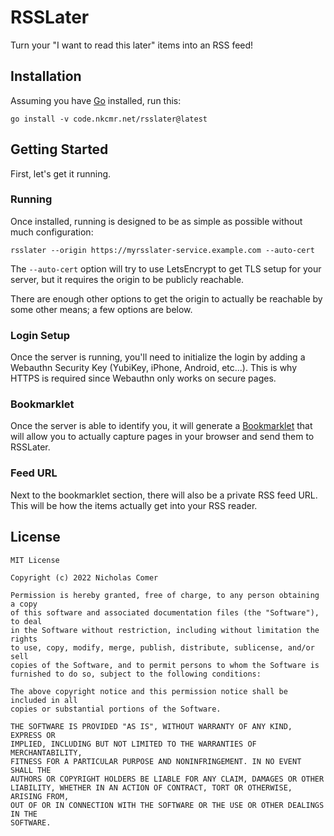 # RSSLater

Turn your "I want to read this later" items into an RSS feed!

## Installation

Assuming you have [Go](https://go.dev/dl/) installed, run this:

```
go install -v code.nkcmr.net/rsslater@latest
```

## Getting Started

First, let's get it running.

### Running

Once installed, running is designed to be as simple as possible without much configuration:

```
rsslater --origin https://myrsslater-service.example.com --auto-cert
```

The `--auto-cert` option will try to use LetsEncrypt to get TLS setup for your server, but it requires the origin to be publicly reachable.

There are enough other options to get the origin to actually be reachable by some other means; a few options are below.

### Login Setup

Once the server is running, you'll need to initialize the login by adding a Webauthn Security Key (YubiKey, iPhone, Android, etc...). This is why HTTPS is required since Webauthn only works on secure pages.

### Bookmarklet

Once the server is able to identify you, it will generate a [Bookmarklet](https://en.wikipedia.org/wiki/Bookmarklet) that will allow you to actually capture pages in your browser and send them to RSSLater.

### Feed URL

Next to the bookmarklet section, there will also be a private RSS feed URL. This will be how the items actually get into your RSS reader.

## License

```
MIT License

Copyright (c) 2022 Nicholas Comer

Permission is hereby granted, free of charge, to any person obtaining a copy
of this software and associated documentation files (the "Software"), to deal
in the Software without restriction, including without limitation the rights
to use, copy, modify, merge, publish, distribute, sublicense, and/or sell
copies of the Software, and to permit persons to whom the Software is
furnished to do so, subject to the following conditions:

The above copyright notice and this permission notice shall be included in all
copies or substantial portions of the Software.

THE SOFTWARE IS PROVIDED "AS IS", WITHOUT WARRANTY OF ANY KIND, EXPRESS OR
IMPLIED, INCLUDING BUT NOT LIMITED TO THE WARRANTIES OF MERCHANTABILITY,
FITNESS FOR A PARTICULAR PURPOSE AND NONINFRINGEMENT. IN NO EVENT SHALL THE
AUTHORS OR COPYRIGHT HOLDERS BE LIABLE FOR ANY CLAIM, DAMAGES OR OTHER
LIABILITY, WHETHER IN AN ACTION OF CONTRACT, TORT OR OTHERWISE, ARISING FROM,
OUT OF OR IN CONNECTION WITH THE SOFTWARE OR THE USE OR OTHER DEALINGS IN THE
SOFTWARE.
```

